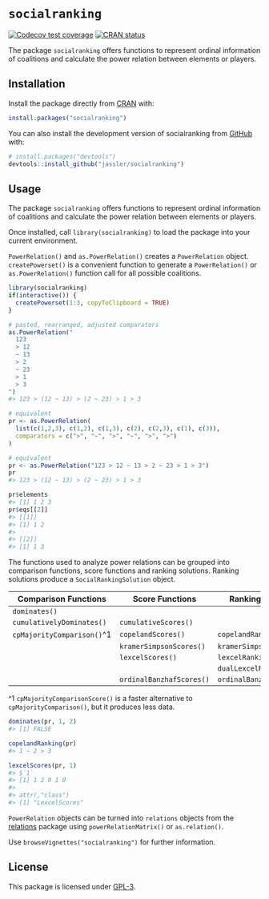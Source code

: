 
<!-- README.md is generated from README.Rmd. Please edit that file -->

# `socialranking`

<!-- badges: start -->

[![Codecov test
coverage](https://codecov.io/gh/jassler/socialranking/branch/main/graph/badge.svg)](https://app.codecov.io/gh/jassler/socialranking?branch=main)
[![CRAN
status](https://www.r-pkg.org/badges/version/socialranking)](https://CRAN.R-project.org/package=socialranking)
<!-- badges: end -->

The package `socialranking` offers functions to represent ordinal
information of coalitions and calculate the power relation between
elements or players.

## Installation

Install the package directly from
[CRAN](https://cran.r-project.org/package=socialranking) with:

``` r
install.packages("socialranking")
```

You can also install the development version of socialranking from
[GitHub](https://github.com/jassler/socialranking) with:

``` r
# install.packages("devtools")
devtools::install_github("jassler/socialranking")
```

## Usage

The package `socialranking` offers functions to represent ordinal
information of coalitions and calculate the power relation between
elements or players.

Once installed, call `library(socialranking)` to load the package into
your current environment.

`PowerRelation()` and `as.PowerRelation()` creates a `PowerRelation`
object. `createPowerset()` is a convenient function to generate a
`PowerRelation()` or `as.PowerRelation()` function call for all possible
coalitions.

``` r
library(socialranking)
if(interactive()) {
  createPowerset(1:3, copyToClipboard = TRUE)
}

# pasted, rearranged, adjusted comparators
as.PowerRelation("
  123
  > 12
  ~ 13
  > 2
  ~ 23
  > 1
  > 3
")
#> 123 > (12 ~ 13) > (2 ~ 23) > 1 > 3

# equivalent
pr <- as.PowerRelation(
  list(c(1,2,3), c(1,2), c(1,3), c(2), c(2,3), c(1), c(3)),
  comparators = c(">", "~", ">", "~", ">", ">")
)

# equivalent
pr <- as.PowerRelation("123 > 12 ~ 13 > 2 ~ 23 > 1 > 3")
pr
#> 123 > (12 ~ 13) > (2 ~ 23) > 1 > 3

pr$elements
#> [1] 1 2 3
pr$eqs[[2]]
#> [[1]]
#> [1] 1 2
#> 
#> [[2]]
#> [1] 1 3
```

The functions used to analyze power relations can be grouped into
comparison functions, score functions and ranking solutions. Ranking
solutions produce a `SocialRankingSolution` object.

| Comparison Functions       | Score Functions          | Ranking Solutions         |
|----------------------------|--------------------------|---------------------------|
| `dominates()`              |                          |                           |
| `cumulativelyDominates()`  | `cumulativeScores()`     |                           |
| `cpMajorityComparison()`^1 | `copelandScores()`       | `copelandRanking()`       |
|                            | `kramerSimpsonScores()`  | `kramerSimpsonRanking()`  |
|                            | `lexcelScores()`         | `lexcelRanking()`         |
|                            |                          | `dualLexcelRanking()`     |
|                            | `ordinalBanzhafScores()` | `ordinalBanzhafRanking()` |

^1 `cpMajorityComparisonScore()` is a faster alternative to
`cpMajorityComparison()`, but it produces less data.

``` r
dominates(pr, 1, 2)
#> [1] FALSE

copelandRanking(pr)
#> 1 ~ 2 > 3

lexcelScores(pr, 1)
#> $`1`
#> [1] 1 2 0 1 0
#> 
#> attr(,"class")
#> [1] "LexcelScores"
```

`PowerRelation` objects can be turned into `relations` objects from the
[relations](https://CRAN.R-project.org/package=relations) package using
`powerRelationMatrix()` or `as.relation()`.

Use `browseVignettes("socialranking")` for further information.

## License

This package is licensed under
[GPL-3](https://choosealicense.com/licenses/gpl-3.0/#).
